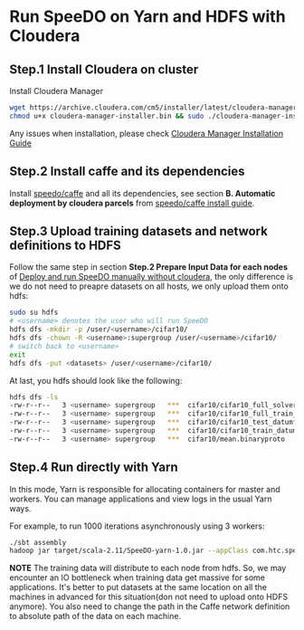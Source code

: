 # Run SpeeDO on Yarn and HDFS with Cloudera

## Step.1 Install Cloudera on cluster
Install Cloudera Manager
```bash
wget https://archive.cloudera.com/cm5/installer/latest/cloudera-manager-installer.bin
chmod u+x cloudera-manager-installer.bin && sudo ./cloudera-manager-installer.bin
```

Any issues when installation, please check [Cloudera Manager Installation Guide](http://www.cloudera.com/documentation/manager/5-1-x/Cloudera-Manager-Installation-Guide/Cloudera-Manager-Installation-Guide.html)

## Step.2 Install caffe and its dependencies
Install [speedo/caffe](https://github.com/obdg/caffe) and all its dependencies, see section **B. Automatic deployment by cloudera parcels** from [speedo/caffe install guide](https://github.com/obdg/caffe).

## Step.3 Upload training datasets and network definitions to HDFS

Follow the same step in section **Step.2 Prepare Input Data for each nodes** of [Deploy and run SpeeDO manually without cloudera](https://github.com/obdg/speedo), the only difference is we do not need to preapre datasets on all hosts, we only upload them onto hdfs:
```bash
sudo su hdfs
# <username> denotes the user who will run SpeeDO
hdfs dfs -mkdir -p /user/<username>/cifar10/
hdfs dfs -chown -R <username>:supergroup /user/<username>/cifar10/
# switch back to <username>
exit
hdfs dfs -put <datasets> /user/<username>/cifar10/
```

At last, you hdfs should look like the following:
```bash
hdfs dfs -ls
-rw-r--r--   3 <username> supergroup   ***  cifar10/cifar10_full_solver.prototxt
-rw-r--r--   3 <username> supergroup   ***  cifar10/cifar10_full_train_test.prototxt
-rw-r--r--   3 <username> supergroup   ***  cifar10/cifar10_test_datumfile
-rw-r--r--   3 <username> supergroup   ***  cifar10/cifar10_train_datumfile
-rw-r--r--   3 <username> supergroup   ***  cifar10/mean.binaryproto
```

## Step.4 Run directly with Yarn

In this mode, Yarn is responsible for allocating containers for master and workers. You can manage applications and view logs in the usual Yarn ways.

For example, to run 1000 iterations asynchronously using 3 workers:
```bash
./sbt assembly
hadoop jar target/scala-2.11/SpeeDO-yarn-1.0.jar --appClass com.htc.speedo.SpeeDOApp --solver cifar10/cifar10_full_solver.prototxt --worker 3 --redis <redis-address> --test 500 --maxIter 1000
```

**NOTE** The training data will distribute to each node from hdfs. So, we may encounter an IO bottleneck when training data get massive for some applications. It's better to put datasets at the same location on all the machines in advanced for this situation(don not need to upload onto HDFS anymore). You also need to change the path in the Caffe network definition to absolute path of the data on each machine.
